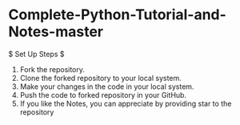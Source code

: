 # Complete-Python-Tutorial-and-Notes-master

$ Set Up Steps $

1. Fork the repository.
2. Clone the forked repository to your local system.
3. Make your changes in the code in your local system.
4. Push the code to forked repository in your GitHub.
5. If you like the Notes, you can appreciate by providing star to the repository
